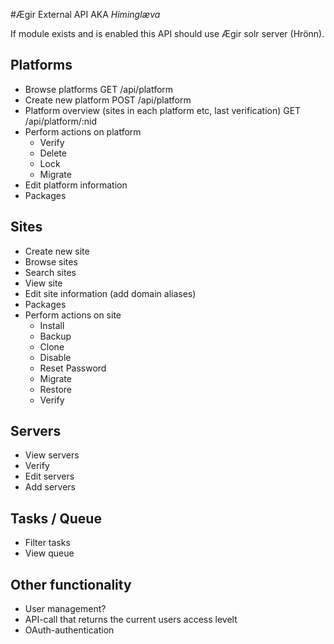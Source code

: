 #Ægir External API AKA *Himinglæva*

If module exists and is enabled this API should use Ægir solr server (Hrönn).

## Platforms
  *  Browse platforms
     GET /api/platform
  *  Create new platform
     POST /api/platform
  *  Platform overview (sites in each platform etc, last verification)
     GET /api/platform/:nid
  *  Perform actions on platform
     *  Verify
     *  Delete
     *  Lock
     *  Migrate
  *  Edit platform information
  *  Packages

## Sites
  *  Create new site
  *  Browse sites
  *  Search sites
  *  View site
  *  Edit site information (add domain aliases)
  *  Packages
  *  Perform actions on site
     *  Install
     *  Backup
     *  Clone
     *  Disable
     *  Reset Password
     *  Migrate
     *  Restore
     *  Verify

## Servers
  *  View servers
  *  Verify
  *  Edit servers
  *  Add servers

## Tasks / Queue
  *  Filter tasks
  *  View queue

## Other functionality
  *  User management?
  *  API-call that returns the current users access levelt
  *  OAuth-authentication